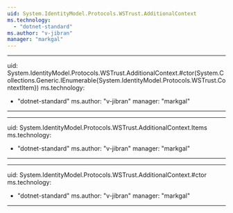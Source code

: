 ```yaml
---
uid: System.IdentityModel.Protocols.WSTrust.AdditionalContext
ms.technology: 
  - "dotnet-standard"
ms.author: "v-jibran"
manager: "markgal"
---
```


---
uid: System.IdentityModel.Protocols.WSTrust.AdditionalContext.#ctor(System.Collections.Generic.IEnumerable{System.IdentityModel.Protocols.WSTrust.ContextItem})
ms.technology: 
  - "dotnet-standard"
ms.author: "v-jibran"
manager: "markgal"
---

---
uid: System.IdentityModel.Protocols.WSTrust.AdditionalContext.Items
ms.technology: 
  - "dotnet-standard"
ms.author: "v-jibran"
manager: "markgal"
---

---
uid: System.IdentityModel.Protocols.WSTrust.AdditionalContext.#ctor
ms.technology: 
  - "dotnet-standard"
ms.author: "v-jibran"
manager: "markgal"
---
